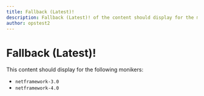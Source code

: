 ```yaml
---
title: Fallback (Latest)!
description: Fallback (Latest)! of the content should display for the moniker Range as 'netframework-3.0 || netframework-4.0'
author: opstest2
---
```


# Fallback (Latest)!

This content should display for the following monikers:

* `netframework-3.0`
* `netframework-4.0`